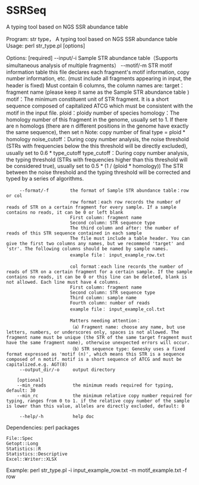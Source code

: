 # SSRSeq
A typing tool based on NGS SSR abundance table


Program: str type， A typing tool based on NGS SSR abundance table
Usage:   perl str_type.pl [options]

Options:
        [required]
         --input/-i         Sample STR abundance table（Supports simultaneous analysis of multiple fragments）
         --motif/-m         STR motif information table
                            this file declares each fragment's motif information, copy number information, etc. (must include all fragments appearing in input, the header is fixed)
                            Must contain 6 columns, the column names are:
                            target：fragment name (please keep it same as the Sample STR abundance table )
                            motif：The minimum constituent unit of STR fragment. It is a short sequence composed of capitalized ATCG which must be consistent with the motif in the input file.
                            ploid：ploidy number of species
                            homology：The homology number of this fragment in the genome, usually set to 1. If there are n homologs (there are n different positions in the genome have exactly the same sequence), then set n
                                    Note: copy number of final type = ploid * homology
                            noise_cutoff：During copy number analysis, the noise threshold (STRs with frequencies below the this threshold will be directly excluded), usually set to 0.6 * type_cutoff
                            type_cutoff：During copy number analysis, the typing threshold (STRs with frequencies higher than this threshold will be considered true), usually set to 0.5 * (1 / (ploid * homology))
                                        The STR between the noise threshold and the typing threshold will be corrected and typed by a series of algorithms.

         --format/-f        the format of Sample STR abundance table：row or col
                            row format：each row records the number of reads of STR on a certain fragment for every sample. If a sample contains no reads, it can be 0 or left blank
                            First column: fragment name
                            Second column: STR sequence type
                            The third column and after: the number of reads of this STR sequence contained in each sample
                            The file must include a table header. You can give the first two columns any names, but we recommend 'target' and 'str'. The following columns should be named by sample names.
                            example file： input_example_row.txt

                            col format：each line records the number of reads of STR on a certain fragment for a certain sample. If the sample contains no reads, it can be 0 or this line can be deleted, blank is not allowed. Each line must have 4 columns.
                            First column: fragment name
                            Second column: STR sequence type
                            Third column: sample name
                            Fourth column: number of reads
                            example file： input_example_col.txt

                            Matters needing attention：
                            （a）Fragment name: choose any name, but use letters, numbers, or underscores only, spaces is not allowed. The fragment name must be unique (the STR of the same target fragment must have the same fragment name), otherwise unexpected errors will occur.
                            （b）STR sequence type: Genesky uses a fixed format expressed as 'motif (n)', which means this STR is a sequence composed of n motif. motif is a short sequence of ATCG and must be capitalized.e.g. AGT(8)
         --output_dir/-o     output directory

        [optional]
        --min_reads          the minimum reads required for typing, default: 30
        --min_rc             the minimum relative copy number required for typing, ranges from 0 to 1. if the relative copy number of the sample is lower than this value, alleles are directly excluded, default: 0

         --help/-h           help doc
    

Dependencies:
    perl packages

    File::Spec
    Getopt::Long
    Statistics::R
    Statistics::Descriptive
    Excel::Writer::XLSX

Example:
perl str_type.pl -i input_example_row.txt -m motif_example.txt -f row

